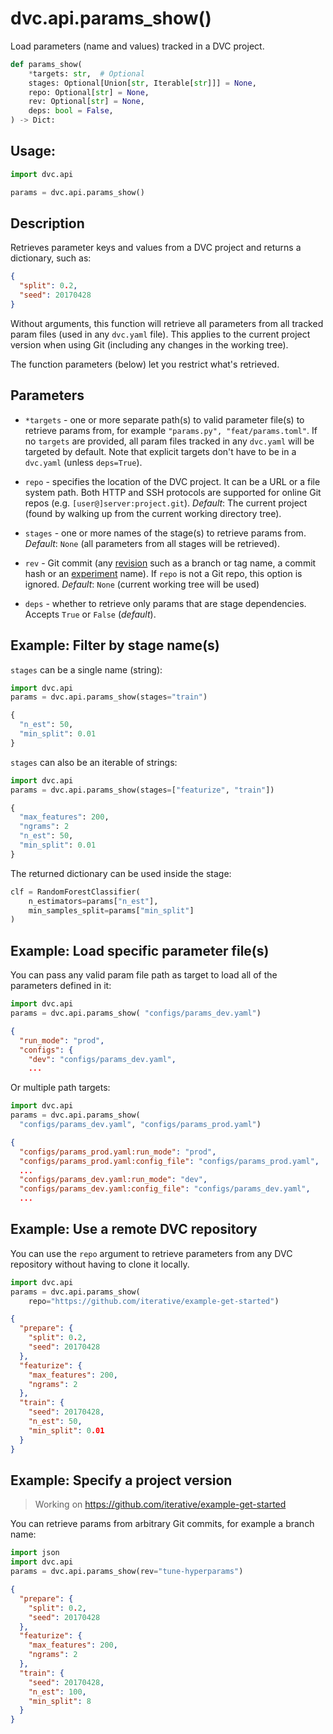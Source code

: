 # dvc.api.params_show()

Load <abbr>parameters</abbr> (name and values) tracked in a <abbr>DVC
project</abbr>.

```py
def params_show(
    *targets: str,  # Optional
    stages: Optional[Union[str, Iterable[str]]] = None,
    repo: Optional[str] = None,
    rev: Optional[str] = None,
    deps: bool = False,
) -> Dict:
```

## Usage:

```py
import dvc.api

params = dvc.api.params_show()
```

## Description

Retrieves <abbr>parameter</abbr> keys and values from a <abbr>DVC project</abbr>
and returns a dictionary, such as:

```json
{
  "split": 0.2,
  "seed": 20170428
}
```

Without arguments, this function will retrieve all parameters from all tracked
param files (used in any `dvc.yaml` file). This applies to the current project
version when using Git (including any changes in the working tree).

The function parameters (below) let you restrict what's retrieved.

## Parameters

- `*targets` - one or more separate path(s) to valid parameter file(s) to
  retrieve params from, for example `"params.py", "feat/params.toml"`. If no
  `targets` are provided, all param files tracked in any `dvc.yaml` will be
  targeted by default. Note that explicit targets don't have to be in a
  `dvc.yaml` (unless `deps=True`).

- `repo` - specifies the location of the DVC project. It can be a URL or a file
  system path. Both HTTP and SSH protocols are supported for online Git repos
  (e.g. `[user@]server:project.git`). _Default_: The current project (found by
  walking up from the current working directory tree).

- `stages` - one or more names of the stage(s) to retrieve params from.
  _Default_: `None` (all parameters from all stages will be retrieved).

- `rev` - Git commit (any [revision](https://git-scm.com/docs/revisions) such as
  a branch or tag name, a commit hash or an
  [experiment](/doc/command-reference/exp) name). If `repo` is not a Git repo,
  this option is ignored. _Default_: `None` (current working tree will be used)

- `deps` - whether to retrieve only params that are stage dependencies. Accepts
  `True` or `False` (_default_).

## Example: Filter by stage name(s)

`stages` can be a single name (string):

```py
import dvc.api
params = dvc.api.params_show(stages="train")
```

```py
{
  "n_est": 50,
  "min_split": 0.01
}
```

`stages` can also be an iterable of strings:

```py
import dvc.api
params = dvc.api.params_show(stages=["featurize", "train"])
```

```py
{
  "max_features": 200,
  "ngrams": 2
  "n_est": 50,
  "min_split": 0.01
}
```

The returned dictionary can be used inside the stage:

```py
clf = RandomForestClassifier(
    n_estimators=params["n_est"],
    min_samples_split=params["min_split"]
)
```

## Example: Load specific parameter file(s)

You can pass any valid param file path as target to load all of the parameters
defined in it:

```py
import dvc.api
params = dvc.api.params_show( "configs/params_dev.yaml")
```

```json
{
  "run_mode": "prod",
  "configs": {
    "dev": "configs/params_dev.yaml",
    ...
```

Or multiple path targets:

```py
import dvc.api
params = dvc.api.params_show(
  "configs/params_dev.yaml", "configs/params_prod.yaml")
```

```json
{
  "configs/params_prod.yaml:run_mode": "prod",
  "configs/params_prod.yaml:config_file": "configs/params_prod.yaml",
  ...
  "configs/params_dev.yaml:run_mode": "dev",
  "configs/params_dev.yaml:config_file": "configs/params_dev.yaml",
  ...
```

## Example: Use a remote DVC repository

You can use the `repo` argument to retrieve parameters from any <abbr>DVC
repository</abbr> without having to clone it locally.

```py
import dvc.api
params = dvc.api.params_show(
    repo="https://github.com/iterative/example-get-started")
```

```json
{
  "prepare": {
    "split": 0.2,
    "seed": 20170428
  },
  "featurize": {
    "max_features": 200,
    "ngrams": 2
  },
  "train": {
    "seed": 20170428,
    "n_est": 50,
    "min_split": 0.01
  }
}
```

## Example: Specify a project version

> Working on https://github.com/iterative/example-get-started

You can retrieve params from arbitrary Git commits, for example a branch name:

```py
import json
import dvc.api
params = dvc.api.params_show(rev="tune-hyperparams")
```

```json
{
  "prepare": {
    "split": 0.2,
    "seed": 20170428
  },
  "featurize": {
    "max_features": 200,
    "ngrams": 2
  },
  "train": {
    "seed": 20170428,
    "n_est": 100,
    "min_split": 8
  }
}
```
